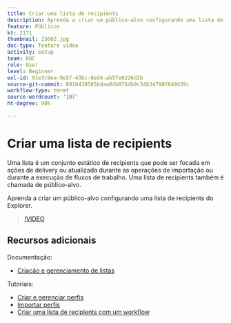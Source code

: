 ```yaml
---
title: Criar uma lista de recipients
description: Aprenda a criar um público-alvo configurando uma lista de recipients do Explorer.
feature: Públicos
kt: 2171
thumbnail: 25602.jpg
doc-type: feature video
activity: setup
team: DOC
role: User
level: Beginner
exl-id: 91e3c9ea-9e5f-43bc-8ed4-ab57e6226d2b
source-git-commit: 8910430585bdaa0db076db9c34b34798f649d39c
workflow-type: tm+mt
source-wordcount: '107'
ht-degree: 90%

---
```


# Criar uma lista de recipients

Uma lista é um conjunto estático de recipients que pode ser focada em ações de delivery ou atualizada durante as operações de importação ou durante a execução de fluxos de trabalho. Uma lista de recipients também é chamada de público-alvo.

Aprenda a criar um público-alvo configurando uma lista de recipients do Explorer.

>[!VIDEO](https://video.tv.adobe.com/v/25602/quality=12)

## Recursos adicionais

Documentação:

* [Criação e gerenciamento de listas](https://experienceleague.adobe.com/docs/campaign-classic/using/getting-started/profile-management/creating-and-managing-lists.html?lang=en)

Tutoriais:

* [Criar e gerenciar perfis](/help/profile-management/create-and-manage-profiles.md)
* [Importar perfis](/help/data-management/importing-profiles.md)
* [Criar uma lista de recipients com um workflow](/help/profile-management/creating-a-list-of-recipients-with-a-workflow.md)
